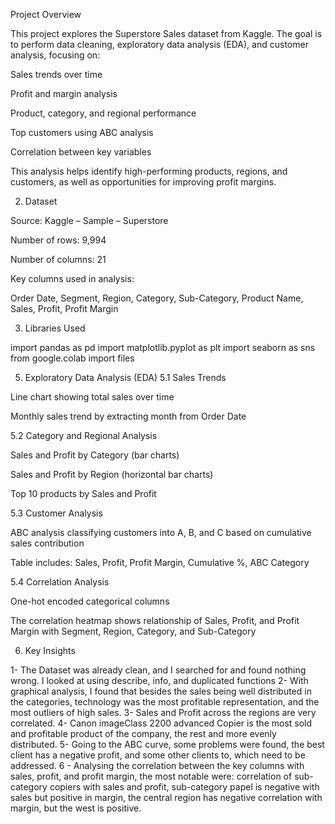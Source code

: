 Project Overview

This project explores the Superstore Sales dataset from Kaggle. The goal is to perform data cleaning, exploratory data analysis (EDA), and customer analysis, focusing on:

Sales trends over time

Profit and margin analysis

Product, category, and regional performance

Top customers using ABC analysis

Correlation between key variables

This analysis helps identify high-performing products, regions, and customers, as well as opportunities for improving profit margins.

2. Dataset

Source: Kaggle – Sample – Superstore

Number of rows: 9,994

Number of columns: 21

Key columns used in analysis:

Order Date, Segment, Region, Category, Sub-Category, Product Name, Sales, Profit, Profit Margin

3. Libraries Used
   
import pandas as pd
import matplotlib.pyplot as plt
import seaborn as sns
from google.colab import files

5. Exploratory Data Analysis (EDA)
5.1 Sales Trends

Line chart showing total sales over time

Monthly sales trend by extracting month from Order Date

5.2 Category and Regional Analysis

Sales and Profit by Category (bar charts)

Sales and Profit by Region (horizontal bar charts)

Top 10 products by Sales and Profit

5.3 Customer Analysis

ABC analysis classifying customers into A, B, and C based on cumulative sales contribution

Table includes: Sales, Profit, Profit Margin, Cumulative %, ABC Category

5.4 Correlation Analysis

One-hot encoded categorical columns

The correlation heatmap shows relationship of Sales, Profit, and Profit Margin with Segment, Region, Category, and Sub-Category


6. Key Insights

1- The Dataset was already clean, and I searched for and found nothing wrong. I looked at using describe, info, and duplicated functions
2- With graphical analysis, I found that besides the sales being well distributed in the categories, technology was the most profitable representation, and the most outliers of high sales.
3- Sales and Profit across the regions are very correlated.
4-  Canon imageClass 2200 advanced Copier is the most sold and profitable product of the company, the rest and more evenly distributed. 
5- Going to the ABC curve, some problems were found, the best client has a negative profit, and some other clients to, which need to be addressed. 
6 - Analysing the correlation between the key columns with sales, profit, and profit margin, the most notable were: correlation of sub-category copiers with sales and profit, sub-category papel is negative with sales but positive in margin, the central region has negative correlation with margin, but the west is positive. 
